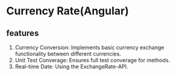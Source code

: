 # Currency Rate(Angular)

## features

1. Currency Conversion: Implements basic currency exchange functionality between different currencies.
2. Unit Test Converage: Ensures full test converage for methods.
3. Real-time Date: Using the ExchangeRate-API.

